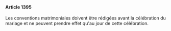 #### Article 1395

Les conventions matrimoniales doivent être rédigées avant la célébration du mariage et ne peuvent prendre effet qu'au jour de cette célébration.

